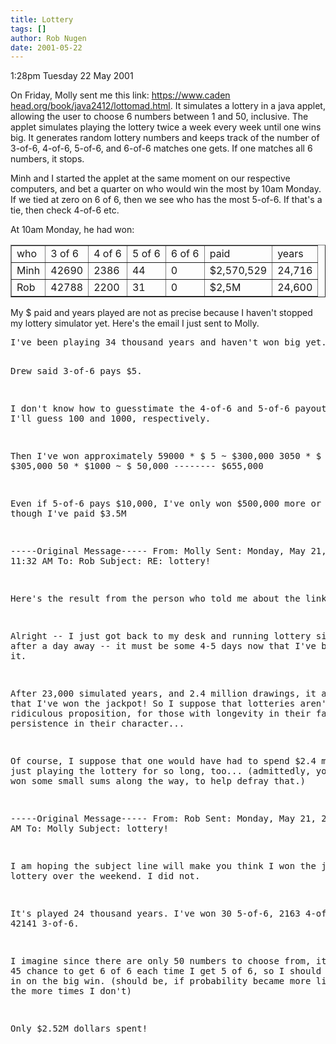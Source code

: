```yaml
---
title: Lottery
tags: []
author: Rob Nugen
date: 2001-05-22
---
```


<p class=date>1:28pm Tuesday 22 May 2001</p>

<p>On Friday, Molly sent me this link: <a
href="https://www.cadenhead.org/book/java2412/lottomad.html">https://www.caden
head.org/book/java2412/lottomad.html</a>.  It simulates a lottery in a java
applet, allowing the user to choose 6 numbers between 1 and 50, inclusive.
The applet simulates playing the lottery twice a week every week until one
wins big.  It generates random lottery numbers and keeps track of the number
of 3-of-6, 4-of-6, 5-of-6, and 6-of-6 matches one gets.  If one matches all
6 numbers, it stops.</p>

<p>Minh and I started the applet at the same moment on our respective
computers, and bet a quarter on who would win the most by 10am Monday.  If
we tied at zero on 6 of 6, then we see who has the most 5-of-6.  If that's a
tie, then check 4-of-6 etc.</p>

<p>At 10am Monday, he had won:</p>

<p><table border=1>
<tr><td>who </td><td>3 of 6</td><td>4 of 6</td><td>5 of 6</td>
    <td>6 of 6</td><td>paid      </td><td>years </td></tr>
<tr><td>Minh</td><td>42690 </td><td>2386  </td><td>44    </td>
    <td>0     </td><td>$2,570,529</td><td>24,716</td></tr>
<tr><td>Rob </td><td>42788 </td><td>2200  </td><td>31    </td>
    <td>0     </td><td>$2,5M     </td><td>24,600</td></tr>
</table></p>

<p>My $ paid and years played are not as precise because I haven't stopped
my lottery simulator yet.  Here's the email I just sent to Molly.</p>

<p><pre>
I've been playing 34 thousand years and haven't won big yet.

Drew said 3-of-6 pays $5.

I don't know how to guesstimate the 4-of-6 and 5-of-6 payouts, but I'll
guess 100 and 1000, respectively.

Then I've won approximately
59000 * $   5  ~ $300,000
3050  * $ 100  ~ $305,000
50    * $1000  ~ $ 50,000
                --------
                 $655,000

Even if 5-of-6 pays $10,000, I've only won $500,000 more or a $1.1M, though
I've paid $3.5M


-----Original Message-----
From: Molly
Sent: Monday, May 21, 2001 11:32 AM
To: Rob
Subject: RE: lottery!


Here's the result from the person who told me about the link.



Alright -- I just got back to my desk and running lottery simulation after a
day away -- it must be some 4-5 days now that I've been running it.

After 23,000 simulated years, and 2.4 million drawings, it appears that I've
won the jackpot! So I suppose that lotteries aren't such a ridiculous
proposition, for those with longevity in their families and persistence in
their character...

Of course, I suppose that one would have had to spend $2.4 million just
playing the lottery for so long, too... (admittedly, you would have won some
small sums along the way, to help defray that.)




-----Original Message-----
From: Rob
Sent: Monday, May 21, 2001 9:09 AM
To: Molly
Subject: lottery!



I am hoping the subject line will make you think I won the java lottery over
the weekend.  I did not.

It's played 24 thousand years.  I've won 30 5-of-6, 2163 4-of-6 and 42141
3-of-6.

I imagine since there are only 50 numbers to choose from, it's a 1 in 45
chance to get 6 of 6 each time I get 5 of 6, so I should be closing in on
the big win.  (should be, if probability became more likely to win the more
times I don't)

Only $2.52M dollars spent!
</pre></p>
